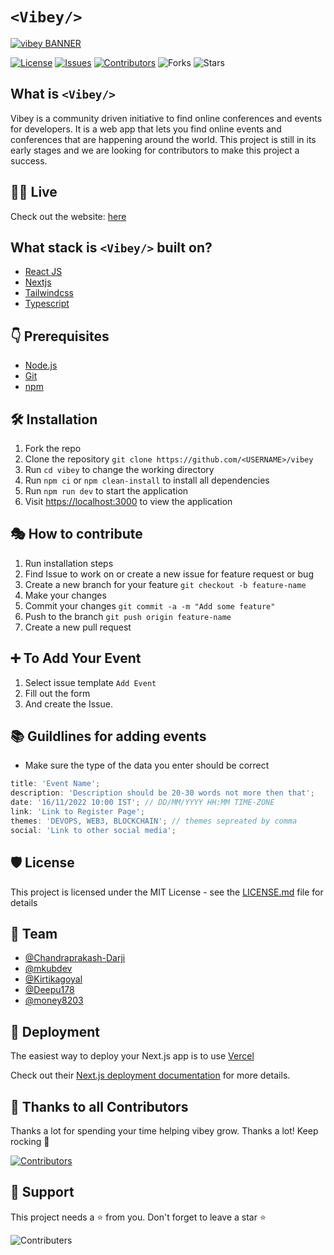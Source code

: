 # `<Vibey/>`

[![vibey BANNER](/public/static/gh_banner.png)](https://vibey.vercel.app/)

[![License](https://img.shields.io/badge/License-MIT-green.svg)](https://opensource.org/licenses/mit/) [![Issues](https://img.shields.io/github/issues/UniKonf/vibey)](https://github.com/UniKonf/vibey/issues) [![Contributors](https://img.shields.io/github/contributors/UniKonf/vibey)](https://github.com/UniKonf/vibey/graphs/contributors) ![Forks](https://img.shields.io/github/forks/UniKonf/vibey) ![Stars](https://img.shields.io/github/stars/UniKonf/vibey)

## What is `<Vibey/>`

Vibey is a community driven initiative to find online conferences and events for developers. It is a web app that lets you find online events and conferences that are happening around the world. This project is still in its early stages and we are looking for contributors to make this project a success.

## 👨‍💻 Live

Check out the website: [here](https://www.vibey.live/)

## What stack is `<Vibey/>` built on?

- [React JS](https://reactjs.org/)
- [Nextjs](https://nextjs.org/)
- [Tailwindcss](https://tailwindcss.com/)
- [Typescript](https://www.typescriptlang.org/)

## 👇 Prerequisites

- [Node.js](https://nodejs.org/en/)
- [Git](https://git-scm.com/)
- [npm](https://www.npmjs.com/)

## 🛠️ Installation

1. Fork the repo
2. Clone the repository `git clone https://github.com/<USERNAME>/vibey`
3. Run `cd vibey` to change the working directory
4. Run `npm ci` or `npm clean-install` to install all dependencies
5. Run `npm run dev` to start the application
6. Visit <https://localhost:3000> to view the application

## 🎭 How to contribute

1. Run installation steps
2. Find Issue to work on or create a new issue for feature request or bug
3. Create a new branch for your feature `git checkout -b feature-name`
4. Make your changes
5. Commit your changes `git commit -a -m "Add some feature"`
6. Push to the branch `git push origin feature-name`
7. Create a new pull request

## ➕ To Add Your Event

1. Select issue template `Add Event`
2. Fill out the form
3. And create the Issue.

## 📚 Guildlines for adding events

- Make sure the type of the data you enter should be correct

```js
title: 'Event Name';
description: 'Description should be 20-30 words not more then that';
date: '16/11/2022 10:00 IST'; // DD/MM/YYYY HH:MM TIME-ZONE
link: 'Link to Register Page';
themes: 'DEVOPS, WEB3, BLOCKCHAIN'; // themes sepreated by comma
social: 'Link to other social media';
```

## 🛡️ License

This project is licensed under the MIT License - see the [LICENSE.md](./LICENSE) file for details

## 👥 Team

- [@Chandraprakash-Darji](https://github.com/Chandraprakash-Darji)
- [@mkubdev](https://github.com/mkubdev)
- [@Kirtikagoyal](https://github.com/Kirtikagoyal)
- [@Deepu178](https://github.com/Deepu178)
- [@money8203](https://github.com/money8203)

## 🚀 Deployment

The easiest way to deploy your Next.js app is to use [Vercel](https://vercel.com/new?utm_medium=default-template&filter=next.js&utm_source=create-next-app&utm_campaign=create-next-app-readme)

Check out their [Next.js deployment documentation](https://nextjs.org/docs/deployment) for more details.

## 💪 Thanks to all Contributors

Thanks a lot for spending your time helping vibey grow. Thanks a lot! Keep rocking 🍻

[![Contributors](https://contrib.rocks/image?repo=UniKonf/vibey)](https://github.com/UniKonf/vibey/graphs/contributors)

## 🙏 Support

This project needs a ⭐️ from you. Don't forget to leave a star ⭐️

![Contributers](https://camo.githubusercontent.com/37b009b52b3a9af7886f52e75cd76d1b32fef331ab1dc2108089c0ced0b7635f/68747470733a2f2f7777772e6461746f636d732d6173736574732e636f6d2f33313034392f313631383938333239372d706f77657265642d62792d76657263656c2e737667)
